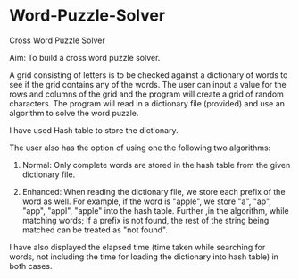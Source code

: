 # Word-Puzzle-Solver
Cross Word Puzzle Solver

Aim: To build a cross word puzzle solver.

A grid consisting of letters is to be checked against a dictionary of words
to see if the grid contains any of the words.
The user can input a value for the rows and columns of the grid and the program
will create a grid of random characters.
The program will read in a dictionary file (provided) and use an algorithm to
solve the word puzzle.


I have used Hash table to store the dictionary.

The user also has the option of using one the following two algorithms:

1) Normal: Only complete words are stored in the hash table from the given dictionary file.

2) Enhanced: When reading the dictionary file, we store each prefix of the word as well.
       For example, if the word is "apple", we store "a", "ap", "app", "appl", "apple" into the hash table.
       Further ,in the algorithm, while matching words; if a prefix is not found, the rest of the string being matched can be
       treated as "not found".
	   
I have also displayed the elapsed time (time taken while searching for words, not including the time for loading the dictionary into hash table) in both cases.